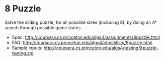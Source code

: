 8 Puzzle
========

Solve the sliding puzzle, for all possible sizes (including 8), by doing an A* search through possible game states.

* Spec: http://coursera.cs.princeton.edu/algs4/assignments/8puzzle.html
* FAQ: http://coursera.cs.princeton.edu/algs4/checklists/8puzzle.html
* Sample inputs: http://coursera.cs.princeton.edu/algs4/testing/8puzzle-testing.zip
